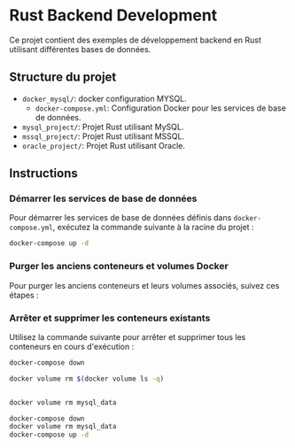 # Rust Backend Development

Ce projet contient des exemples de développement backend en Rust utilisant différentes bases de données.

## Structure du projet

- `docker_mysql/`: docker configuration MYSQL.
	- `docker-compose.yml`: Configuration Docker pour les services de base de données.
- `mysql_project/`: Projet Rust utilisant MySQL.
- `mssql_project/`: Projet Rust utilisant MSSQL.
- `oracle_project/`: Projet Rust utilisant Oracle.


## Instructions

### Démarrer les services de base de données

Pour démarrer les services de base de données définis dans `docker-compose.yml`, exécutez la commande suivante à la racine du projet :

```bash
docker-compose up -d
```

### Purger les anciens conteneurs et volumes Docker

Pour purger les anciens conteneurs et leurs volumes associés, suivez ces étapes :

### Arrêter et supprimer les conteneurs existants

Utilisez la commande suivante pour arrêter et supprimer tous les conteneurs en cours d'exécution :

```bash
docker-compose down

docker volume rm $(docker volume ls -q)


docker volume rm mysql_data

docker-compose down
docker volume rm mysql_data
docker-compose up -d
```
